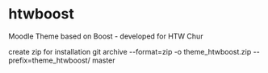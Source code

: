 # htwboost
Moodle Theme based on Boost - developed for HTW Chur


create zip for installation
git archive --format=zip -o theme_htwboost.zip --prefix=theme_htwboost/ master
